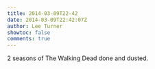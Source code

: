 ```yaml
---
title: 2014-03-09T22-42
date: 2014-03-09T22:42:07Z
author: Lee Turner
showtoc: false
comments: true
---
```


2 seasons of The Walking Dead done and dusted.

